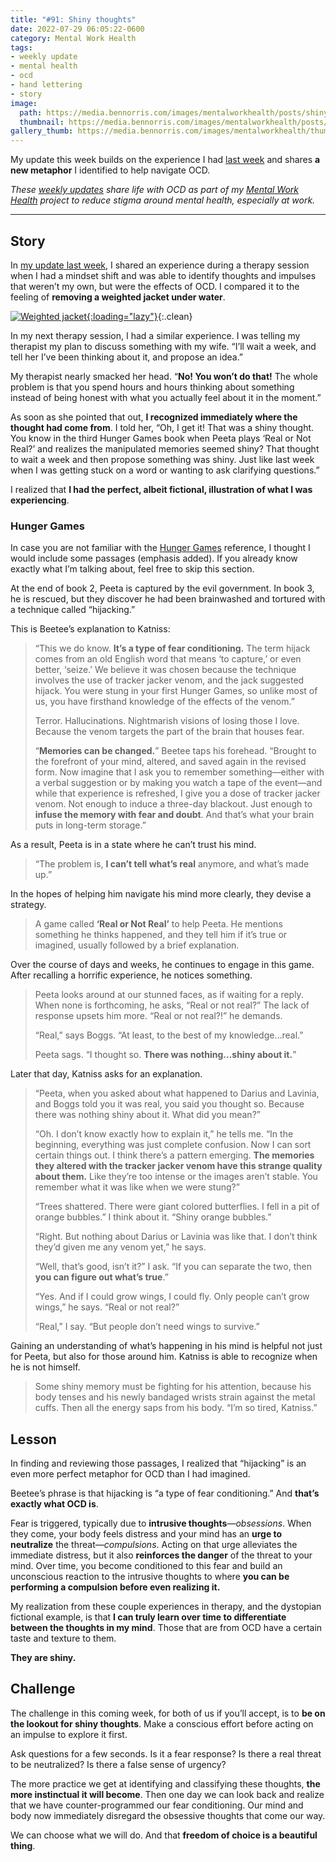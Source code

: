 ```yaml
---
title: "#91: Shiny thoughts"
date: 2022-07-29 06:05:22-0600
category: Mental Work Health
tags:
- weekly update
- mental health
- ocd
- hand lettering
- story
image: 
  path: https://media.bennorris.com/images/mentalworkhealth/posts/shiny-thoughts.jpg
  thumbnail: https://media.bennorris.com/images/mentalworkhealth/posts/thumbnails/shiny-thoughts.jpg
gallery_thumb: https://media.bennorris.com/images/mentalworkhealth/thumbs/shiny-thoughts.jpg
---
```



My update this week builds on the experience I had [last week](https://bennorris.com/2022/07/22/weighted-jacket) and shares **a new metaphor** I identified to help navigate OCD.

_These [weekly updates](https://bennorris.com/tags/weekly-update/) share life with OCD as part of my [Mental Work Health](https://bennorris.com/mental-work-health) project to reduce stigma around mental health, especially at work._

***

## Story

In [my update last week](https://bennorris.com/2022/07/22/weighted-jacket), I shared an experience during a therapy session when I had a mindset shift and was able to identify thoughts and impulses that weren’t my own, but were the effects of OCD. I compared it to the feeling of **removing a weighted jacket under water**.

[![Weighted jacket](https://media.bennorris.com/images/mentalworkhealth/posts/weighted-jacket.jpg){:loading="lazy"}](https://bennorris.com/2022/07/22/weighted-jacket){:.clean}

In my next therapy session, I had a similar experience. I was telling my therapist my plan to discuss something with my wife. “I’ll wait a week, and tell her I’ve been thinking about it, and propose an idea.”

My therapist nearly smacked her head. “**No! You won’t do that!** The whole problem is that you spend hours and hours thinking about something instead of being honest with what you actually feel about it in the moment.”

As soon as she pointed that out, **I recognized immediately where the thought had come from**. I told her, “Oh, I get it! That was a shiny thought. You know in the third Hunger Games book when Peeta plays ‘Real or Not Real?’ and realizes the manipulated memories seemed shiny? That thought to wait a week and then propose something was shiny. Just like last week when I was getting stuck on a word or wanting to ask clarifying questions.”

I realized that **I had the perfect, albeit fictional, illustration of what I was experiencing**.


### Hunger Games

In case you are not familiar with the [Hunger Games](https://en.m.wikipedia.org/wiki/The_Hunger_Games) reference, I thought I would include some passages (emphasis added). If you already know exactly what I’m talking about, feel free to skip this section.

At the end of book 2, Peeta is captured by the evil government. In book 3, he is rescued, but they discover he had been brainwashed and tortured with a technique called “hijacking.”

This is Beetee’s explanation to Katniss:

> “This we do know. **It’s a type of fear conditioning.** The term hijack comes from an old English word that means ‘to capture,’ or even better, ‘seize.’ We believe it was chosen because the technique involves the use of tracker jacker venom, and the jack suggested hijack. You were stung in your first Hunger Games, so unlike most of us, you have firsthand knowledge of the effects of the venom.”
> 
> Terror. Hallucinations. Nightmarish visions of losing those I love. Because the venom targets the part of the brain that houses fear.
> 
> “**Memories can be changed.**” Beetee taps his forehead. “Brought to the forefront of your mind, altered, and saved again in the revised form. Now imagine that I ask you to remember something—either with a verbal suggestion or by making you watch a tape of the event—and while that experience is refreshed, I give you a dose of tracker jacker venom. Not enough to induce a three-day blackout. Just enough to **infuse the memory with fear and doubt**. And that’s what your brain puts in long-term storage.”

As a result, Peeta is in a state where he can’t trust his mind.

> “The problem is, **I can’t tell what’s real** anymore, and what’s made up.”

In the hopes of helping him navigate his mind more clearly, they devise a strategy.

> A game called **‘Real or Not Real’** to help Peeta. He mentions something he thinks happened, and they tell him if it’s true or imagined, usually followed by a brief explanation.

Over the course of days and weeks, he continues to engage in this game. After recalling a horrific experience, he notices something.

> Peeta looks around at our stunned faces, as if waiting for a reply. When none is forthcoming, he asks, “Real or not real?” The lack of response upsets him more. “Real or not real?!” he demands.
> 
> “Real,” says Boggs. “At least, to the best of my knowledge…real.”
> 
> Peeta sags. “I thought so. **There was nothing…shiny about it.**”

Later that day, Katniss asks for an explanation.

> “Peeta, when you asked about what happened to Darius and Lavinia, and Boggs told you it was real, you said you thought so. Because there was nothing shiny about it. What did you mean?”
> 
> “Oh. I don’t know exactly how to explain it,” he tells me. “In the beginning, everything was just complete confusion. Now I can sort certain things out. I think there’s a pattern emerging. **The memories they altered with the tracker jacker venom have this strange quality about them.** Like they’re too intense or the images aren’t stable. You remember what it was like when we were stung?”
> 
> “Trees shattered. There were giant colored butterflies. I fell in a pit of orange bubbles.” I think about it. “Shiny orange bubbles.”
> 
> “Right. But nothing about Darius or Lavinia was like that. I don’t think they’d given me any venom yet,” he says.
> 
> “Well, that’s good, isn’t it?” I ask. “If you can separate the two, then **you can figure out what’s true**.”
> 
> “Yes. And if I could grow wings, I could fly. Only people can’t grow wings,” he says. “Real or not real?”
> 
> “Real,” I say. “But people don’t need wings to survive.”

Gaining an understanding of what’s happening in his mind is helpful not just for Peeta, but also for those around him. Katniss is able to recognize when he is not himself.

> Some shiny memory must be fighting for his attention, because his body tenses and his newly bandaged wrists strain against the metal cuffs. Then all the energy saps from his body. “I’m so tired, Katniss.”


## Lesson

In finding and reviewing those passages, I realized that “hijacking” is an even more perfect metaphor for OCD than I had imagined.

Beetee’s phrase is that hijacking is “a type of fear conditioning.” And **that’s exactly what OCD is**.

Fear is triggered, typically due to **intrusive thoughts**—*obsessions*. When they come, your body feels distress and your mind has an **urge to neutralize** the threat—*compulsions*. Acting on that urge alleviates the immediate distress, but it also **reinforces the danger** of the threat to your mind. Over time, you become conditioned to this fear and build an unconscious reaction to the intrusive thoughts to where **you can be performing a compulsion before even realizing it.**

My realization from these couple experiences in therapy, and the dystopian fictional example, is that **I can truly learn over time to differentiate between the thoughts in my mind**. Those that are from OCD have a certain taste and texture to them.

**They are shiny.**


## Challenge

The challenge in this coming week, for both of us if you’ll accept, is to **be on the lookout for shiny thoughts**. Make a conscious effort before acting on an impulse to explore it first.

Ask questions for a few seconds. Is it a fear response? Is there a real threat to be neutralized? Is there a false sense of urgency?

The more practice we get at identifying and classifying these thoughts, **the more instinctual it will become**. Then one day we can look back and realize that we have counter-programmed our fear conditioning. Our mind and body now immediately disregard the obsessive thoughts that come our way.

We can choose what we will do. And that **freedom of choice is a beautiful thing**.
